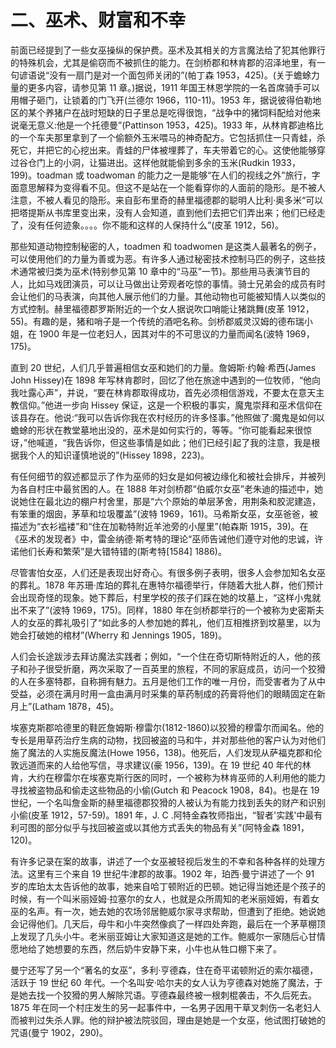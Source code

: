 

# 二、巫术、财富和不幸

前面已经提到了一些女巫操纵的保护费。巫术及其相关的方言魔法给了犯其他罪行的特殊机会，尤其是偷窃而不被抓住的能力。在剑桥郡和林肯郡的沼泽地里，有一句谚语说“没有一扇门是对一个面包师关闭的”(帕丁森 1953，425)。(关于蟾蜍力量的更多内容，请参见第 11 章。)据说，1911 年国王林恩学院的一名首席骑手可以用帽子砸门，让锁着的门飞开(兰德尔 1966，110-11)。1953 年，据说彼得伯勒地区的某个养猪户在战时短缺的日子里总是吃得很饱，“战争中的猪饲料配给对他来说毫无意义:他是一个托德曼”(Pattinson 1953，425)。1933 年，从林肯郡迪格比的一个车夫那里拿到了一个偷额外玉米喂马的神奇配方。它包括抓住一只青蛙，杀死它，并把它的心挖出来。青蛙的尸体被埋葬了，车夫带着它的心。这使他能够穿过谷仓门上的小洞，让猫进出。这样他就能偷到多余的玉米(Rudkin 1933，199)。toadman 或 toadwoman 的能力之一是能够“在人们的视线之外”旅行，字面意思解释为变得看不见。但这不是站在一个能看穿你的人面前的隐形。是不被人注意，不被人看见的隐形。来自彭布里奇的赫里福德郡的聪明人比利·奥多米“可以把塔提斯从书库里变出来，没有人会知道，直到他们去把它们弄出来；他们已经走了，没有任何迹象。。。。你不能和这样的人保持什么”(皮革 1912，56)。

那些知道动物控制秘密的人，toadmen 和 toadwomen 是这类人最著名的例子，可以使用他们的力量为善或为恶。有许多人通过秘密技术控制马匹的例子，这些技术通常被归类为巫术(特别参见第 10 章中的“马巫”一节)。那些用马表演节目的人，比如马戏团演员，可以让马做出让旁观者吃惊的事情。骑士兄弟会的成员有时会让他们的马表演，向其他人展示他们的力量。其他动物也可能被知情人以类似的方式控制。赫里福德郡罗斯附近的一个女人据说吹口哨能让猪跳舞(皮革 1912，55)。有趣的是，猪和哨子是一个传统的酒吧名称。剑桥郡威灵汉姆的德布瑞小姐，在 1900 年是一位老妇人，因其对牛的不可思议的力量而闻名(波特 1969，175)。

直到 20 世纪，人们几乎普遍相信女巫和她们的力量。詹姆斯·约翰·希西(James John Hissey)在 1898 年写林肯郡时，回忆了他在旅途中遇到的一位牧师，“他向我吐露心声”，并说，“要在林肯郡取得成功，首先必须相信游戏，不要太在意天主教信仰。”他进一步向 Hissey 保证，这是一个积极的事实，魔鬼崇拜和巫术信仰在该县存在。他说:“我可以告诉你我在农村经历的许多怪事。”他照做了:魔鬼是如何以蟾蜍的形状在教堂墓地出没的，巫术是如何实行的，等等。“你可能看起来很惊讶，”他喊道，“我告诉你，但这些事情是如此；他们已经引起了我的注意，我是根据我个人的知识谨慎地说的”(Hissey 1898，223)。

有任何细节的叙述都显示了作为巫师的妇女是如何被边缘化和被社会排斥，并被列为各自村庄中最贫困的人。在 1888 年对剑桥郡“伯威尔女巫”老朱迪的描述中，她说她住在最北边的棚户村舍里，那是“六个原始的单层茅舍，用荆条和胶泥建造，有笨重的烟囱，茅草和垃圾覆盖”(波特 1969，161)。马希斯女巫，女巫爸爸，被描述为“衣衫褴褛”和“住在加勒特附近羊池旁的小屋里”(帕森斯 1915，39)。在《巫术的发现者》中，雷金纳德·斯考特的理论“巫师告诫他们遵守对他的忠诚，许诺他们长寿和繁荣”是大错特错的(斯考特[1584] 1886)。

尽管害怕女巫，人们还是表现出好奇心。有很多例子表明，很多人会参加知名女巫的葬礼。1878 年苏珊·库珀的葬礼在惠特尔福德举行，伴随着大批人群，他们预计会出现奇怪的现象。她下葬后，村里学校的孩子们踩在她的坟墓上，“这样小鬼就出不来了”(波特 1969，175)。同样，1880 年在剑桥郡举行的一个被称为史密斯夫人的女巫的葬礼吸引了“如此多的人参加她的葬礼，他们互相推挤到坟墓里，以为她会打破她的棺材”(Wherry 和 Jennings 1905，189)。

人们会长途跋涉去拜访魔法实践者；例如，“一个住在奇切斯特附近的人，他的孩子和孙子很受折磨，两次采取了一百英里的旅程，不同的家庭成员，访问一个狡猾的人在多塞特郡，自称拥有魅力。五月是他们工作的唯一月份，而受害者为了从中受益，必须在满月时用一盒由满月时采集的草药制成的药膏将他们的眼睛固定在新月上”(Latham 1878，45)。

埃塞克斯郡哈德里的鞋匠詹姆斯·穆雷尔(1812-1860)以狡猾的穆雷尔而闻名。他的专长是用草药治疗生病的动物，找回被盗的马和牛，并对那些他的客户认为对他们施了魔法的人实施反魔法(Howe 1956，138)。他死后，人们发现从萨福克郡和伦敦远道而来的人给他写信，寻求建议(豪 1956，139)。在 19 世纪 40 年代的林肯，大约在穆雷尔在埃塞克斯行医的同时，一个被称为林肯巫师的人利用他的能力寻找被盗物品和偷走这些物品的小偷(Gutch 和 Peacock 1908，84)。也是在 19 世纪，一个名叫詹金斯的赫里福德郡狡猾的人被认为有能力找到丢失的财产和识别小偷(皮革 1912，57-59)。1891 年，J. C .阿特金森牧师指出，“智者'实践'中最有利可图的部分似乎与找回被盗或以其他方式丢失的物品有关”(阿特金森 1891，120)。

有许多记录在案的故事，讲述了一个女巫被轻视后发生的不幸和各种各样的处理方法。这里有三个来自 19 世纪牛津郡的故事。1902 年，珀西·曼宁讲述了一个 91 岁的库珀太太告诉他的故事，她来自哈丁顿附近的巴顿。她记得当她还是个孩子的时候，有一个叫米丽娅姆·拉塞尔的女人，也就是众所周知的老米丽娅姆，有着女巫的名声。有一次，她去她的农场邻居鲍威尔家寻求帮助，但遭到了拒绝。她说她会记得他们。几天后，母牛和小牛突然像疯了一样四处奔跑，最后在一个茅草棚顶上发现了几头小牛。老米丽亚姆让大家知道这是她的工作。鲍威尔一家随后心甘情愿地给了她想要的东西，然后奶牛安静下来，小牛也从牲口棚下来了。

曼宁还写了另一个“著名的女巫”，多利·亨德森，住在奇平诺顿附近的索尔福德，活跃于 19 世纪 60 年代。一个名叫安·哈尔夫的女人认为亨德森对她施了魔法，于是她去找一个狡猾的男人解除咒语。亨德森最终被一根刺棍袭击，不久后死去。1875 年在同一个村庄发生的另一起事件中，一名男子因用干草叉刺伤一名老妇人而被判过失杀人罪。他的辩护被法院驳回，理由是她是一个女巫，他试图打破她的咒语(曼宁 1902，290)。